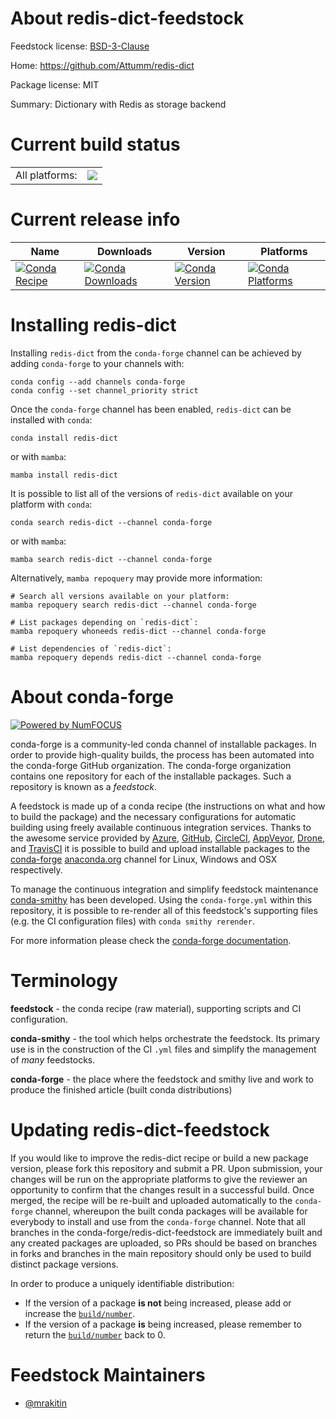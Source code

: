 About redis-dict-feedstock
==========================

Feedstock license: [BSD-3-Clause](https://github.com/conda-forge/redis-dict-feedstock/blob/main/LICENSE.txt)

Home: https://github.com/Attumm/redis-dict

Package license: MIT

Summary: Dictionary with Redis as storage backend

Current build status
====================


<table><tr><td>All platforms:</td>
    <td>
      <a href="https://dev.azure.com/conda-forge/feedstock-builds/_build/latest?definitionId=21278&branchName=main">
        <img src="https://dev.azure.com/conda-forge/feedstock-builds/_apis/build/status/redis-dict-feedstock?branchName=main">
      </a>
    </td>
  </tr>
</table>

Current release info
====================

| Name | Downloads | Version | Platforms |
| --- | --- | --- | --- |
| [![Conda Recipe](https://img.shields.io/badge/recipe-redis--dict-green.svg)](https://anaconda.org/conda-forge/redis-dict) | [![Conda Downloads](https://img.shields.io/conda/dn/conda-forge/redis-dict.svg)](https://anaconda.org/conda-forge/redis-dict) | [![Conda Version](https://img.shields.io/conda/vn/conda-forge/redis-dict.svg)](https://anaconda.org/conda-forge/redis-dict) | [![Conda Platforms](https://img.shields.io/conda/pn/conda-forge/redis-dict.svg)](https://anaconda.org/conda-forge/redis-dict) |

Installing redis-dict
=====================

Installing `redis-dict` from the `conda-forge` channel can be achieved by adding `conda-forge` to your channels with:

```
conda config --add channels conda-forge
conda config --set channel_priority strict
```

Once the `conda-forge` channel has been enabled, `redis-dict` can be installed with `conda`:

```
conda install redis-dict
```

or with `mamba`:

```
mamba install redis-dict
```

It is possible to list all of the versions of `redis-dict` available on your platform with `conda`:

```
conda search redis-dict --channel conda-forge
```

or with `mamba`:

```
mamba search redis-dict --channel conda-forge
```

Alternatively, `mamba repoquery` may provide more information:

```
# Search all versions available on your platform:
mamba repoquery search redis-dict --channel conda-forge

# List packages depending on `redis-dict`:
mamba repoquery whoneeds redis-dict --channel conda-forge

# List dependencies of `redis-dict`:
mamba repoquery depends redis-dict --channel conda-forge
```


About conda-forge
=================

[![Powered by
NumFOCUS](https://img.shields.io/badge/powered%20by-NumFOCUS-orange.svg?style=flat&colorA=E1523D&colorB=007D8A)](https://numfocus.org)

conda-forge is a community-led conda channel of installable packages.
In order to provide high-quality builds, the process has been automated into the
conda-forge GitHub organization. The conda-forge organization contains one repository
for each of the installable packages. Such a repository is known as a *feedstock*.

A feedstock is made up of a conda recipe (the instructions on what and how to build
the package) and the necessary configurations for automatic building using freely
available continuous integration services. Thanks to the awesome service provided by
[Azure](https://azure.microsoft.com/en-us/services/devops/), [GitHub](https://github.com/),
[CircleCI](https://circleci.com/), [AppVeyor](https://www.appveyor.com/),
[Drone](https://cloud.drone.io/welcome), and [TravisCI](https://travis-ci.com/)
it is possible to build and upload installable packages to the
[conda-forge](https://anaconda.org/conda-forge) [anaconda.org](https://anaconda.org/)
channel for Linux, Windows and OSX respectively.

To manage the continuous integration and simplify feedstock maintenance
[conda-smithy](https://github.com/conda-forge/conda-smithy) has been developed.
Using the ``conda-forge.yml`` within this repository, it is possible to re-render all of
this feedstock's supporting files (e.g. the CI configuration files) with ``conda smithy rerender``.

For more information please check the [conda-forge documentation](https://conda-forge.org/docs/).

Terminology
===========

**feedstock** - the conda recipe (raw material), supporting scripts and CI configuration.

**conda-smithy** - the tool which helps orchestrate the feedstock.
                   Its primary use is in the construction of the CI ``.yml`` files
                   and simplify the management of *many* feedstocks.

**conda-forge** - the place where the feedstock and smithy live and work to
                  produce the finished article (built conda distributions)


Updating redis-dict-feedstock
=============================

If you would like to improve the redis-dict recipe or build a new
package version, please fork this repository and submit a PR. Upon submission,
your changes will be run on the appropriate platforms to give the reviewer an
opportunity to confirm that the changes result in a successful build. Once
merged, the recipe will be re-built and uploaded automatically to the
`conda-forge` channel, whereupon the built conda packages will be available for
everybody to install and use from the `conda-forge` channel.
Note that all branches in the conda-forge/redis-dict-feedstock are
immediately built and any created packages are uploaded, so PRs should be based
on branches in forks and branches in the main repository should only be used to
build distinct package versions.

In order to produce a uniquely identifiable distribution:
 * If the version of a package **is not** being increased, please add or increase
   the [``build/number``](https://docs.conda.io/projects/conda-build/en/latest/resources/define-metadata.html#build-number-and-string).
 * If the version of a package **is** being increased, please remember to return
   the [``build/number``](https://docs.conda.io/projects/conda-build/en/latest/resources/define-metadata.html#build-number-and-string)
   back to 0.

Feedstock Maintainers
=====================

* [@mrakitin](https://github.com/mrakitin/)

